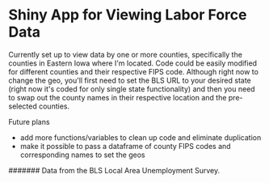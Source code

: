 # Shiny App for Viewing Labor Force Data

Currently set up to view data by one or more counties, specifically the counties in Eastern Iowa where I'm located. Code could be easily modified for different counties and their respective FIPS code. Although right now to change the geo, you'll first need to set the BLS URL to your desired state (right now it's coded for only single state functionality) and then you need to swap out the county names in their respective location and the pre-selected counties.

Future plans
- add more functions/variables to clean up code and eliminate duplication
- make it possible to pass a dataframe of county FIPS codes and corresponding names to set the geos

####### Data from the BLS Local Area Unemployment Survey.
